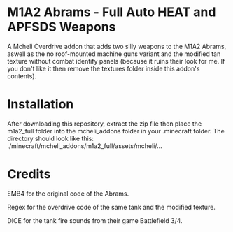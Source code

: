 # M1A2 Abrams - Full Auto HEAT and APFSDS Weapons

A Mcheli Overdrive addon that adds two silly weapons to the M1A2 Abrams, aswell as the no roof-mounted machine guns variant and the modified tan texture without combat identify panels (because it ruins their look for me. If you don't like it then remove the textures folder inside this addon's contents).

# Installation

After downloading this repository, extract the zip file then place the m1a2_full folder into the mcheli_addons folder in your .minecraft folder.
The directory should look like this: ./minecraft/mcheli_addons/m1a2_full/assets/mcheli/...

# Credits

EMB4 for the original code of the Abrams.

Regex for the overdrive code of the same tank and the modified texture.

DICE for the tank fire sounds from their game Battlefield 3/4.
